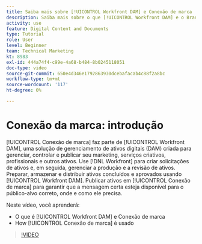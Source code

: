 ```yaml
---
title: Saiba mais sobre [!UICONTROL Workfront DAM] e Conexão de marca
description: Saiba mais sobre o que [!UICONTROL Workfront DAM] e o Brand Connect são e como são usados.
activity: use
feature: Digital Content and Documents
type: Tutorial
role: User
level: Beginner
team: Technical Marketing
kt: 8983
exl-id: 444a74f4-c99e-4a68-b484-8b0245118051
doc-type: video
source-git-commit: 650e4d346e1792863930dcebafacab4c88f2a8bc
workflow-type: tm+mt
source-wordcount: '117'
ht-degree: 0%

---
```


# Conexão da marca: introdução

[!UICONTROL Conexão de marca] faz parte de [!UICONTROL Workfront DAM], uma solução de gerenciamento de ativos digitais (DAM) criada para gerenciar, controlar e publicar seu marketing, serviços criativos, profissionais e outros ativos. Use [!DNL Workfront] para criar solicitações de ativos e, em seguida, gerenciar a produção e a revisão de ativos. Preparar, armazenar e distribuir ativos concluídos e aprovados usando [!UICONTROL Workfront DAM]. Publicar ativos em [!UICONTROL Conexão de marca] para garantir que a mensagem certa esteja disponível para o público-alvo correto, onde e como ele precisa.

Neste vídeo, você aprenderá:

* O que é [!UICONTROL Workfront DAM] e Conexão de marca
* How [!UICONTROL Conexão de marca] é usado

>[!VIDEO](https://video.tv.adobe.com/v/335245/?quality=12&learn=on)
